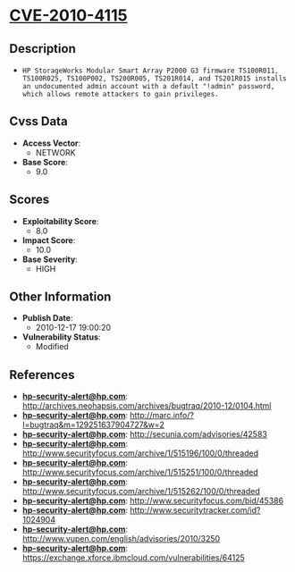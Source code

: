 
# [CVE-2010-4115](http://archives.neohapsis.com/archives/bugtraq/2010-12/0104.html)

## Description

- `HP StorageWorks Modular Smart Array P2000 G3 firmware TS100R011, TS100R025, TS100P002, TS200R005, TS201R014, and TS201R015 installs an undocumented admin account with a default "!admin" password, which allows remote attackers to gain privileges.`

## Cvss Data

- **Access Vector**:
  - NETWORK
- **Base Score**:
  - 9.0

## Scores

- **Exploitability Score**:
  - 8.0
- **Impact Score**:
  - 10.0
- **Base Severity**:
  - HIGH

## Other Information

- **Publish Date**:
  - 2010-12-17 19:00:20
- **Vulnerability Status**:
  - Modified

## References

- **hp-security-alert@hp.com**: http://archives.neohapsis.com/archives/bugtraq/2010-12/0104.html
- **hp-security-alert@hp.com**: http://marc.info/?l=bugtraq&m=129251637904727&w=2
- **hp-security-alert@hp.com**: http://secunia.com/advisories/42583
- **hp-security-alert@hp.com**: http://www.securityfocus.com/archive/1/515196/100/0/threaded
- **hp-security-alert@hp.com**: http://www.securityfocus.com/archive/1/515251/100/0/threaded
- **hp-security-alert@hp.com**: http://www.securityfocus.com/archive/1/515262/100/0/threaded
- **hp-security-alert@hp.com**: http://www.securityfocus.com/bid/45386
- **hp-security-alert@hp.com**: http://www.securitytracker.com/id?1024904
- **hp-security-alert@hp.com**: http://www.vupen.com/english/advisories/2010/3250
- **hp-security-alert@hp.com**: https://exchange.xforce.ibmcloud.com/vulnerabilities/64125
